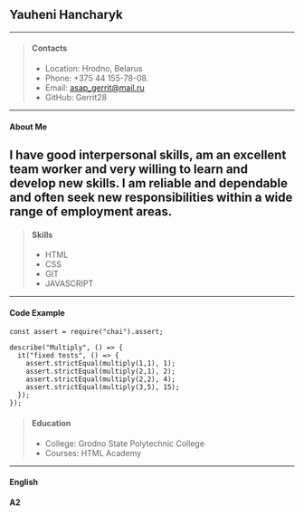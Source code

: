 ## Yauheni Hancharyk
---
> #### Contacts
>
> - Location: Hrodno, Belarus
> - Phone: +375 44 155-78-08.
> - Email: asap_gerrit@mail.ru
> - GitHub: Gerrit28
---
#### About Me ####
I have good interpersonal skills, am an excellent team worker and very willing to learn and develop new skills.
I am reliable and dependable and often seek new responsibilities within a wide range of employment areas.
---
> #### Skills
>
> - HTML
> - CSS
> - GIT
> - JAVASCRIPT
---
#### Code Example
```
const assert = require("chai").assert;

describe("Multiply", () => {
  it("fixed tests", () => {
    assert.strictEqual(multiply(1,1), 1);
    assert.strictEqual(multiply(2,1), 2);
    assert.strictEqual(multiply(2,2), 4);
    assert.strictEqual(multiply(3,5), 15);   
  });
});

```

> #### Education
>
> - Сollege: Grodno State Polytechnic College  
> - Courses: HTML Academy
---
 #### English
**A2**